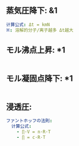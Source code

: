 ## 蒸気圧降下: &1

```yaml
计算公式: Δt = kmN
※: 溶解的分子/离子越多 Δt越大

```

## モル沸点上昇: *1

```yaml

```

## モル凝固点降下: *1

```yaml

```

## 浸透圧:

```yaml
ファントホッフの法則:
  计算公式:
    - ∏·V = n·R·T
    - ∏ = c·R·T
```